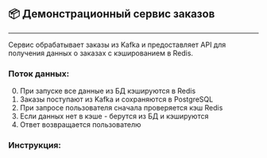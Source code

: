 ## 📦 Демонстрационный сервис заказов

---

Сервис обрабатывает заказы из Kafka и предоставляет API для получения данных о заказах с кэшированием в Redis.

### Поток данных:
0. При запуске все данные из БД кэшируются в Redis
1. Заказы поступают из Kafka и сохраняются в PostgreSQL
2. При запросе пользователя сначала проверяется кэш Redis
3. Если данных нет в кэше - берутся из БД и кэшируются
4. Ответ возвращается пользователю

### Инструкция: